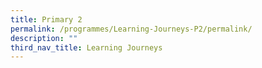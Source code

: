```yaml
---
title: Primary 2
permalink: /programmes/Learning-Journeys-P2/permalink/
description: ""
third_nav_title: Learning Journeys
---
```


